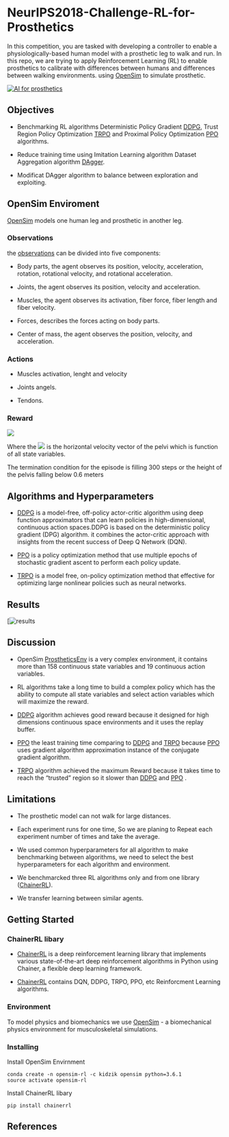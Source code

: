 # NeurIPS2018-Challenge-RL-for-Prosthetics

In this competition, you are tasked with developing a controller to enable a physiologically-based human model with a prosthetic leg to walk and run.
In this repo, we are trying to apply Reinforcement Learning (RL) to enable prosthetics to calibrate with differences between humans and differences between walking environments. using [OpenSim](https://opensim.stanford.edu/) to simulate prosthetic.

[![AI for prosthetics](https://s3-eu-west-1.amazonaws.com/kidzinski/nips-challenge/images/ai-prosthetics.jpg)](https://github.com/stanfordnmbl/osim-rl)

## Objectives
- Benchmarking RL algorithms Deterministic Policy Gradient [DDPG](https://arxiv.org/abs/1509.02971), Trust Region Policy Optimization [TRPO](http://proceedings.mlr.press/v37/schulman15.pdf) and Proximal Policy Optimization [PPO](https://arxiv.org/abs/1707.06347) algorithms.

- Reduce training time using Imitation Learning algorithm Dataset Aggregation algorithm [DAgger](http://proceedings.mlr.press/v15/ross11a/ross11a.pdf).

- Modificat DAgger algorithm to balance between exploration and exploiting.

## OpenSim Enviroment
[OpenSim](https://opensim.stanford.edu/) models one human leg and prosthetic in another leg.

### Observations
the [observations](http://osim-rl.stanford.edu/docs/nips2018/observation/) can be divided into five components:

- Body parts, the agent observes its position, velocity, acceleration, rotation, rotational velocity, and rotational acceleration.

- Joints, the agent observes its position, velocity and acceleration.

- Muscles, the agent observes its activation, fiber force, fiber length and fiber velocity.

- Forces, describes the forces acting on body parts.

- Center of mass, the agent observes the position, velocity, and acceleration.

### Actions

- Muscles activation, lenght and velocity

- Joints angels.

- Tendons.

### Reward

<img src="https://latex.codecogs.com/gif.latex?R_{t}=9-(3-V_{t})^2" />


Where the <img src="https://latex.codecogs.com/gif.latex?V_{t}"/> is the horizontal velocity vector of the pelvi which is function of all state variables.

The termination condition for the episode is filling 300 steps or the height of the pelvis falling below 0.6 meters
## Algorithms and Hyperparameters

- [DDPG](https://arxiv.org/abs/1509.02971) is a model-free, off-policy actor-critic algorithm using deep function approximators that can learn policies in high-dimensional, continuous action spaces.DDPG is based on the deterministic policy gradient (DPG) algorithm. it combines the actor-critic approach with insights from the recent success of Deep Q Network (DQN).

- [PPO](https://arxiv.org/abs/1707.06347) is a policy optimization method that use multiple epochs of stochastic gradient ascent to perform each policy update.

- [TRPO](http://proceedings.mlr.press/v37/schulman15.pdf) is a model free, on-policy optimization method that effective for optimizing large nonlinear policies such as neural networks.

## Results
[![results](https://drive.google.com/open?id=1dCPayt3DAMknzX_jeISrdtjYweiGQpQm)

## Discussion

- OpenSim [ProstheticsEnv](http://osim-rl.stanford.edu) is a very complex environment, it contains more than 158 continuous state variables and 19 continuous action variables.

- RL algorithms take a long time to build a complex policy which has the ability to compute all state variables and select action variables which will maximize the reward.

- [DDPG](https://arxiv.org/abs/1509.02971) algorithm achieves good reward because it designed for high dimensions continuous space environments and it uses the replay buffer.

- [PPO](https://arxiv.org/abs/1707.06347) the least training time comparing to [DDPG](https://arxiv.org/abs/1509.02971) and [TRPO](http://proceedings.mlr.press/v37/schulman15.pdf) because [PPO](https://arxiv.org/abs/1707.06347) uses gradient algorithm approximation instance of the conjugate gradient algorithm.

- [TRPO](http://proceedings.mlr.press/v37/schulman15.pdf) algorithm achieved the maximum Reward because it takes time to reach the “trusted” region so it slower than [DDPG](https://arxiv.org/abs/1509.02971) and [PPO](https://arxiv.org/abs/1707.06347) .


## Limitations

- The prosthetic model can not walk for large distances.

- Each experiment runs for one time, So we are planing to Repeat each experiment number of times and take the average.

- We used common hyperparameters for all algorithm to make benchmarking between algorithms, we need to select the best hyperparameters for each algorithm and environment.

- We benchmarcked three RL algorithms only and from one library ([ChainerRL](https://github.com/chainer/chainerrl)).

- We transfer learning between similar agents.


## Getting Started

### ChainerRL libary
- [ChainerRL](https://github.com/chainer/chainerrl) is a deep reinforcement learning library that implements various state-of-the-art deep reinforcement algorithms in Python using Chainer, a flexible deep learning framework.

- [ChainerRL](https://github.com/chainer/chainerrl)  contains DQN, DDPG, TRPO, PPO, etc Reinforcment Learning algorithms.

### Environment
To model physics and biomechanics we use [OpenSim](https://github.com/opensim-org/opensim-core) - a biomechanical physics environment for musculoskeletal simulations.

### Installing
Install OpenSim Envirnment 
```
conda create -n opensim-rl -c kidzik opensim python=3.6.1
source activate opensim-rl
```
Install ChainerRL libary
```
pip install chainerrl
```

## References
